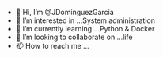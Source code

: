- 👋 Hi, I’m @JDominguezGarcia
- 👀 I’m interested in ...System administration
- 🌱 I’m currently learning ...Python & Docker
- 💞️ I’m looking to collaborate on ...life
- 📫 How to reach me ...

<!---
JDominguezGarcia/JDominguezGarcia is a ✨ special ✨ repository because its `README.md` (this file) appears on your GitHub profile.
You can click the Preview link to take a look at your changes.
--->
